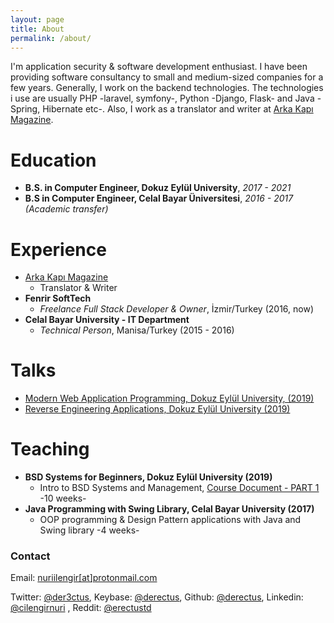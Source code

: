 ```yaml
---
layout: page
title: About
permalink: /about/
---
```


I'm application security & software development enthusiast. I have been providing software consultancy to small and medium-sized companies for a few years.
Generally, I work on the backend technologies. The technologies i use are usually PHP -laravel, symfony-, Python -Django, Flask- and Java -Spring, Hibernate etc-.
Also, I work as a translator and writer at [Arka Kapı Magazine](https://arkakapidergi.com/).


#  Education    
 - **B.S. in Computer Engineer, Dokuz Eylül University**, *2017 - 2021*
 - **B.S in  Computer Engineer, Celal Bayar Üniversitesi**, *2016 - 2017 (Academic transfer)*  

# Experience    
 - [Arka Kapı Magazine](https://arkakapidergi.com/)
    - Translator & Writer
 - **Fenrir SoftTech**
    - *Freelance Full Stack Developer & Owner*, İzmir/Turkey (2016, now)    
 - **Celal Bayar University - IT Department**    
    - *Technical Person*, Manisa/Turkey (2015 - 2016)    

   
# Talks  
 - [Modern Web Application Programming, Dokuz Eylül University, (2019)](/static/docs/modern-web-application-programming_nuri-cilengir_2019.pdf)
 - [Reverse Engineering Applications, Dokuz Eylül University (2019)](/static/docs/re-applications_nuri-cilengir_2019.pdf)
  
# Teaching
 - **BSD Systems for Beginners, Dokuz Eylül University (2019)**
	 - Intro to BSD Systems and Management, [Course Document - PART 1](/static/docs/sistem-yönetimi-eğitimi-ders-dökümanı-PART_1.pdf)  -10 weeks-
 - **Java Programming with Swing Library, Celal Bayar University (2017)**
	 - OOP programming & Design Pattern applications with Java and Swing library -4 weeks-

### Contact
Email: [nuriilengir[at]protonmail.com](mailto:nuriilengir@protonmail.com)  

Twitter: [@der3ctus](https://twitter.com/der3ctus), Keybase: [@derectus](https://keybase.io/derectus), Github: [@derectus](https://github.com/derectus), Linkedin: [@cilengirnuri](https://www.linkedin.com/in/cilengirnuri/) , Reddit: [@erectustd](https://www.reddit.com/user/erectustd)
